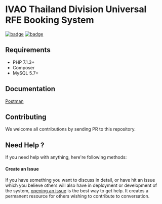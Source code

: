 IVAO Thailand Division Universal RFE Booking System
===================================================

[![badge](https://img.shields.io/github/license/rayriffy/ivaothai-rfe-api.svg?longCache=true&style=for-the-badge)](LICENSE)
[![badge](https://img.shields.io/circleci/project/github/rayriffy/ivaothai-rfe-api/master.svg?longCache=true&style=for-the-badge)](https://circleci.com/gh/rayriffy/ivaothai-rfe-api)

Requirements
------------

- PHP 7.1.3+
- Composer
- MySQL 5.7+

Documentation
-------------

[Postman](https://documenter.getpostman.com/view/4813279/RWThSL3k)

Contributing
------------

We welcome all contributions by sending PR to this repository.

Need Help ?
-----------

If you need help with anything, here're following methods:

#### Create an Issue

If you have something you want to discuss in detail, or have hit an issue which you believe others will also have in deployment or development of the system, [opening an issue](https://github.com/rayriffy/ivaothai-rfe-api/issues) is the best way to get help. It creates a permanent resource for others wishing to contribute to conversation.
